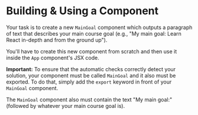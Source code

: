 # Building & Using a Component

Your task is to create a new `MainGoal` component which outputs a paragraph of text that describes your main course goal (e.g., "My main goal: Learn React in-depth and from the ground up").

You'll have to create this new component from scratch and then use it inside the `App` component's JSX code.

**Important:** To ensure that the automatic checks correctly detect your solution, your component must be called `MainGoal` and it also must be exported. To do that, simply add the `export` keyword in front of your `MainGoal` component.

The `MainGoal` component also must contain the text "My main goal:" (followed by whatever your main course goal is).
